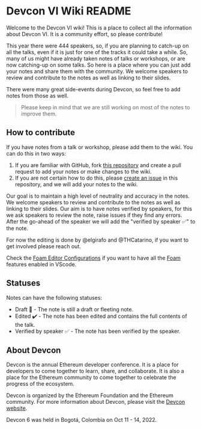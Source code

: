# Devcon VI Wiki README

Welcome to the Devcon VI wiki! This is a place to collect all the information about Devcon VI. It is a community effort, so please contribute!

This year there were 444 speakers, so, if you are planning to catch-up on all the talks, even if it is just for one of the tracks it could take a while. So, many of us might have already taken notes of talks or workshops, or are now catching-up on some talks. So here is a place where you can just add your notes and share them with the community. We welcome speakers to review and contribute to the notes as well as linking to their slides. 

There were many great side-events during Devcon, so feel free to add notes from those as well.

> Please keep in mind that we are still working on most of the notes to improve them.
## How to contribute

If you have notes from a talk or workshop, please add them to the wiki. You can do this in two ways:

1. If you are familiar with GitHub, fork [this repository](https://github.com/elgirafo/devconwiki) and create a pull request to add your notes or make changes to the wiki. 
2. If you are not certain how to do this, please [create an issue](https://github.com/elgirafo/devconwiki/issues/new) in this repository, and we will add your notes to the wiki.

Our goal is to maintain a high level of neutrality and accuracy in the notes. We welcome speakers to review and contribute to the notes as well as linking to their slides. Our aim is to have notes verified by speakers, for this we ask speakers to review the note, raise issues if they find any errors. After the go-ahead of the speaker we will add the "verified by speaker ✅" to the note.  

For now the editing is done by @elgirafo and @THCatarino, if you want to get involved please reach out.

Check the [Foam Editor Configurations]() if you want to have all the [Foam](https://foambubble.github.io/) features enabled in VScode.  

## Statuses
Notes can have the following statuses:
- Draft 📝 - The note is still a draft or fleeting note.
- Edited ✔️ - The note has been edited and contains the full contents of the talk.
- Verified by speaker ✅ - The note has been verified by the speaker.

## About Devcon

Devcon is the annual Ethereum developer conference. It is a place for developers to come together to learn, share, and collaborate. It is also a place for the Ethereum community to
come together to celebrate the progress of the ecosystem.

Devcon is organized by the Ethereum Foundation and the Ethereum community. For more information about Devcon, please visit the [Devcon website](https://devcon.org/).

Devcon 6 was held in Bogotá, Colombia on Oct 11 - 14, 2022.
